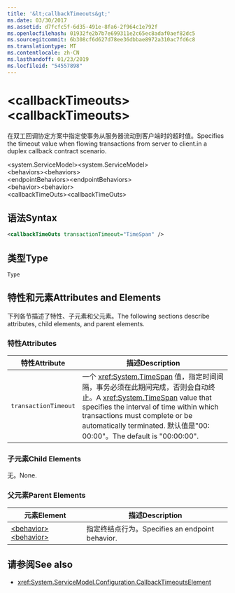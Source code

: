 ```yaml
---
title: '&lt;callbackTimeouts&gt;'
ms.date: 03/30/2017
ms.assetid: d7fcfc5f-6d35-491e-8fa6-2f964c1e792f
ms.openlocfilehash: 01932fe2b7b7e699311e2c65ec8adaf0aef82dc5
ms.sourcegitcommit: 6b308cf6d627d78ee36dbbae8972a310ac7fd6c8
ms.translationtype: MT
ms.contentlocale: zh-CN
ms.lasthandoff: 01/23/2019
ms.locfileid: "54557898"
---
```

# <a name="ltcallbacktimeoutsgt"></a><span data-ttu-id="fdce3-102">&lt;callbackTimeouts&gt;</span><span class="sxs-lookup"><span data-stu-id="fdce3-102">&lt;callbackTimeouts&gt;</span></span>
<span data-ttu-id="fdce3-103">在双工回调协定方案中指定使事务从服务器流动到客户端时的超时值。</span><span class="sxs-lookup"><span data-stu-id="fdce3-103">Specifies the timeout value when flowing transactions from server to client.in a duplex callback contract scenario.</span></span>  
  
 <span data-ttu-id="fdce3-104">\<system.ServiceModel></span><span class="sxs-lookup"><span data-stu-id="fdce3-104">\<system.ServiceModel></span></span>  
<span data-ttu-id="fdce3-105">\<behaviors></span><span class="sxs-lookup"><span data-stu-id="fdce3-105">\<behaviors></span></span>  
<span data-ttu-id="fdce3-106">\<endpointBehaviors></span><span class="sxs-lookup"><span data-stu-id="fdce3-106">\<endpointBehaviors></span></span>  
<span data-ttu-id="fdce3-107">\<behavior></span><span class="sxs-lookup"><span data-stu-id="fdce3-107">\<behavior></span></span>  
<span data-ttu-id="fdce3-108">\<callbackTimeOuts></span><span class="sxs-lookup"><span data-stu-id="fdce3-108">\<callbackTimeOuts></span></span>  
  
## <a name="syntax"></a><span data-ttu-id="fdce3-109">语法</span><span class="sxs-lookup"><span data-stu-id="fdce3-109">Syntax</span></span>  
  
```xml  
<callbackTimeOuts transactionTimeout="TimeSpan" />
```  
  
## <a name="type"></a><span data-ttu-id="fdce3-110">类型</span><span class="sxs-lookup"><span data-stu-id="fdce3-110">Type</span></span>  
 `Type`  
  
## <a name="attributes-and-elements"></a><span data-ttu-id="fdce3-111">特性和元素</span><span class="sxs-lookup"><span data-stu-id="fdce3-111">Attributes and Elements</span></span>  
 <span data-ttu-id="fdce3-112">下列各节描述了特性、子元素和父元素。</span><span class="sxs-lookup"><span data-stu-id="fdce3-112">The following sections describe attributes, child elements, and parent elements.</span></span>  
  
### <a name="attributes"></a><span data-ttu-id="fdce3-113">特性</span><span class="sxs-lookup"><span data-stu-id="fdce3-113">Attributes</span></span>  
  
|<span data-ttu-id="fdce3-114">特性</span><span class="sxs-lookup"><span data-stu-id="fdce3-114">Attribute</span></span>|<span data-ttu-id="fdce3-115">描述</span><span class="sxs-lookup"><span data-stu-id="fdce3-115">Description</span></span>|  
|---------------|-----------------|  
|`transactionTimeout`|<span data-ttu-id="fdce3-116">一个 <xref:System.TimeSpan> 值，指定时间间隔，事务必须在此期间完成，否则会自动终止。</span><span class="sxs-lookup"><span data-stu-id="fdce3-116">A <xref:System.TimeSpan> value that specifies the interval of time within which transactions must complete or be automatically terminated.</span></span> <span data-ttu-id="fdce3-117">默认值是"00: 00:00"。</span><span class="sxs-lookup"><span data-stu-id="fdce3-117">The default is "00:00:00".</span></span>|  
  
### <a name="child-elements"></a><span data-ttu-id="fdce3-118">子元素</span><span class="sxs-lookup"><span data-stu-id="fdce3-118">Child Elements</span></span>  
 <span data-ttu-id="fdce3-119">无。</span><span class="sxs-lookup"><span data-stu-id="fdce3-119">None.</span></span>  
  
### <a name="parent-elements"></a><span data-ttu-id="fdce3-120">父元素</span><span class="sxs-lookup"><span data-stu-id="fdce3-120">Parent Elements</span></span>  
  
|<span data-ttu-id="fdce3-121">元素</span><span class="sxs-lookup"><span data-stu-id="fdce3-121">Element</span></span>|<span data-ttu-id="fdce3-122">描述</span><span class="sxs-lookup"><span data-stu-id="fdce3-122">Description</span></span>|  
|-------------|-----------------|  
|[<span data-ttu-id="fdce3-123">\<behavior></span><span class="sxs-lookup"><span data-stu-id="fdce3-123">\<behavior></span></span>](../../../../../docs/framework/configure-apps/file-schema/wcf/behavior-of-endpointbehaviors.md)|<span data-ttu-id="fdce3-124">指定终结点行为。</span><span class="sxs-lookup"><span data-stu-id="fdce3-124">Specifies an endpoint behavior.</span></span>|  
  
## <a name="see-also"></a><span data-ttu-id="fdce3-125">请参阅</span><span class="sxs-lookup"><span data-stu-id="fdce3-125">See also</span></span>
- <xref:System.ServiceModel.Configuration.CallbackTimeoutsElement>
